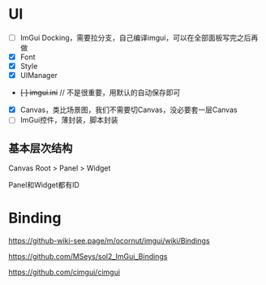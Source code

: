 # UI

* [ ] ImGui Docking，需要拉分支，自己编译imgui，可以在全部面板写完之后再做
* [x] Font
* [x] Style
* [x] UIManager
* ~~[ ] imgui.ini~~ // 不是很重要，用默认的自动保存即可
* [x] Canvas，类比场景图，我们不需要切Canvas，没必要套一层Canvas
* [ ] ImGui控件，薄封装，脚本封装

## 基本层次结构

Canvas Root > Panel > Widget

Panel和Widget都有ID

# Binding

https://github-wiki-see.page/m/ocornut/imgui/wiki/Bindings

https://github.com/MSeys/sol2_ImGui_Bindings

https://github.com/cimgui/cimgui